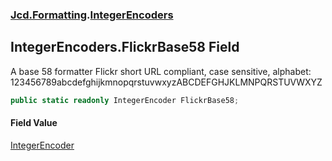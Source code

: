 ### [Jcd.Formatting](Jcd.Formatting.md 'Jcd.Formatting').[IntegerEncoders](Jcd.Formatting.IntegerEncoders.md 'Jcd.Formatting.IntegerEncoders')

## IntegerEncoders.FlickrBase58 Field

A base 58 formatter Flickr short URL compliant, case sensitive, alphabet:
123456789abcdefghijkmnopqrstuvwxyzABCDEFGHJKLMNPQRSTUVWXYZ

```csharp
public static readonly IntegerEncoder FlickrBase58;
```

#### Field Value
[IntegerEncoder](Jcd.Formatting.IntegerEncoder.md 'Jcd.Formatting.IntegerEncoder')